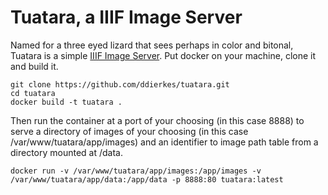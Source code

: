 # Tuatara, a IIIF Image Server

Named for a three eyed lizard that sees perhaps in color and bitonal, Tuatara is a simple [IIIF Image Server](https://iiif.io/).  Put docker on your machine, clone it and build it.

```
git clone https://github.com/ddierkes/tuatara.git
cd tuatara
docker build -t tuatara .
```

Then run the container at a port of your choosing (in this case 8888) to serve a directory of images of your choosing (in this case /var/www/tuatara/app/images) and an identifier to image path table from a directory mounted at /data.

```docker run -v /var/www/tuatara/app/images:/app/images -v /var/www/tuatara/app/data:/app/data -p 8888:80 tuatara:latest```
